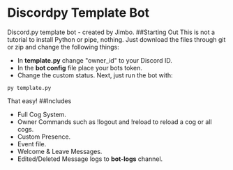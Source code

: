 # Discordpy Template Bot
 Discord.py template bot - created by Jimbo.
##Starting Out
This is not a tutorial to install Python or pipe, nothing. Just download the files through git or zip and change the following things:
- In **template.py** change "owner_id" to your Discord ID.
- In the **bot config** file place your bots token.
- Change the custom status.
Next, just run the bot with:
```
py template.py
```
That easy!
##Includes
- Full Cog System.
- Owner Commands such as !logout and !reload to reload a cog or all cogs.
- Custom Presence.
- Event file.
- Welcome & Leave Messages.
- Edited/Deleted Message logs to **bot-logs** channel.
